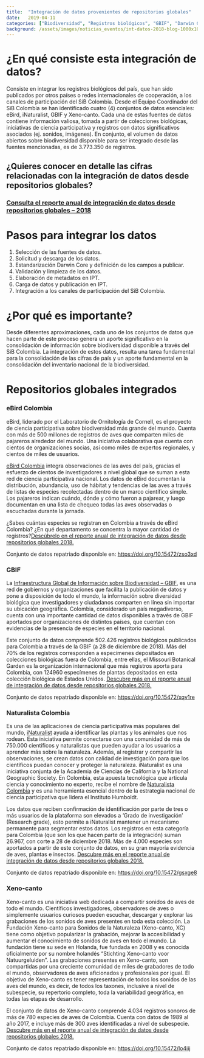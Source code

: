 ```yaml
---
title:  "Integración de datos provenientes de repositorios globales"
date:   2019-04-11
categories: ["Biodiversidad", "Registros biológicos", "GBIF", "Darwin Core", "IPT", "Datos", "2019"]
background: /assets/images/noticias_eventos/int-datos-2018-blog-1000x1000.png
---
```

# ¿En qué consiste esta integración de datos?
Consiste en integrar los registros biológicos del país, que han sido publicados por otros países o redes internacionales de cooperación, a los canales de participación del SiB Colombia. Desde el Equipo Coordinador del SiB Colombia se han identificado cuatro (4) conjuntos de datos esenciales: eBird, iNaturalist, GBIF y Xeno-canto. Cada una de estas fuentes de datos contiene información valiosa, tomada a partir de colecciones biológicas, iniciativas de ciencia participativa y registros con datos significativos asociados (ej. sonidos, imágenes). En conjunto, el volumen de datos abiertos sobre biodiversidad disponible para ser integrado desde las fuentes mencionadas, es de 3.773.350 de registros.

## ¿Quieres conocer en detalle las cifras relacionadas con la integración de datos desde repositorios globales?
### [Consulta el reporte anual de integración de datos desde repositorios globales – 2018](https://datastudio.google.com/reporting/1bzQiqjuNY8wgdy5qJKP01yrQWjmn67Pr/page/Ge2V)

# Pasos para integrar los datos

1. Selección de las fuentes de datos.
2. Solicitud y descarga de los datos.
3. Estandarización Darwin Core y definición de los campos a publicar.
4. Validación y limpieza de los datos.
5. Elaboración de metadatos en IPT.
6. Carga de datos y publicación en IPT.
7. Integración a los canales de participación del SiB Colombia.

# ¿Por qué es importante?
Desde diferentes aproximaciones, cada uno de los conjuntos de datos que hacen parte de este proceso genera un aporte significativo en la consolidación de información sobre biodiversidad disponible a través del SiB Colombia. La integración de estos datos, resulta una tarea fundamental para la consolidación de las cifras de país y un aporte fundamental en la consolidación del inventario nacional de la biodiversidad.

# Repositorios globales integrados
### eBird Colombia

eBird, liderado por el Laboratorio de Ornitología de Cornell, es el proyecto de ciencia participativa sobre biodiversidad más grande del mundo. Cuenta con más de 500 millones de registros de aves que comparten miles de pajareros alrededor del mundo. Una iniciativa colaborativa que cuenta con cientos de organizaciones socias, así como miles de expertos regionales, y cientos de miles de usuarios.

[eBird Colombia](https://ebird.org/colombia/home) integra observaciones de las aves del país, gracias el esfuerzo de cientos de investigadores a nivel global que se suman a esta red de ciencia participativa nacional.  Los datos de eBird documentan la distribución, abundancia, uso de hábitat y tendencias de las aves a través de listas de especies recolectadas dentro de un marco científico simple. Los pajareros indican cuándo, dónde y cómo fueron a pajarear, y luego documentan en una lista de chequeo todas las aves observadas o escuchadas durante la jornada.

¿Sabes cuántas especies se registran en Colombia a través de eBird Colombia? ¿En qué departamento se concentra la mayor cantidad de registros?[Descúbrelo en el reporte anual de integración de datos desde repositorios globales 2018.](https://datastudio.google.com/reporting/1bzQiqjuNY8wgdy5qJKP01yrQWjmn67Pr)

Conjunto de datos repatriado disponible en: https://doi.org/10.15472/zso3xd

### GBIF

La [Infraestructura Global de Información sobre Biodiversidad – GBIF](https://www.gbif.org/), es una red de gobiernos y organizaciones que facilita la publicación de datos y pone a disposición de todo el mundo, la información sobre diversidad biológica que investigadores y ciudadanos comparten en línea sin importar su ubicación geográfica. Colombia, considerado un país megadiverso, cuenta con una importante cantidad de datos disponibles a través de GBIF aportados por organizaciones de distintos países, que cuentan con evidencias de la presencia de especies en el territorio nacional.

Este conjunto de datos comprende 502.426 registros biológicos publicados para Colombia a través de la GBIF (a 28 de diciembre de 2018). Más del 70% de los registros corresponden a especímenes depositados en colecciones biológicas fuera de Colombia, entre ellas, el Missouri Botanical Garden es la organización internacional que más registros aporta para Colombia, con 124960 especímenes de plantas depositados en esta colección biológica de Estados Unidos. [Descubre más en el reporte anual de integración de datos desde repositorios globales 2018.](https://datastudio.google.com/reporting/1bzQiqjuNY8wgdy5qJKP01yrQWjmn67Pr/page/Ge2V)

Conjunto de datos repatriado disponible en: https://doi.org/10.15472/xqv1re

### Naturalista Colombia

Es una de las aplicaciones de ciencia participativa más populares del mundo, [iNaturalist](https://www.inaturalist.org/) ayuda a identificar las plantas y los animales que nos rodean. Esta iniciativa permite conectarse con una comunidad de más de 750.000 científicos y naturalistas que pueden ayudar a los usuarios a aprender más sobre la naturaleza. Además, al registrar y compartir las observaciones, se crean datos con calidad de investigación para que los científicos puedan conocer y proteger la naturaleza. iNaturalist es una iniciativa conjunta de la Academia de Ciencias de California y la National Geographic Society. En Colombia, esta apuesta tecnológica que articula ciencia y conocimiento no experto, recibe el nombre de [Naturalista Colombia](https://colombia.inaturalist.org/) y es una herramienta esencial dentro de la estrategia nacional de ciencia participativa que lidera el Instituto Humboldt.

Los datos que reciben confirmación de identificación por parte de tres o más usuarios de la plataforma son elevados a ‘Grado de investigación’ (Research grade), esto permite a iNaturalist mantener un mecanismo permanente para segmentar estos datos. Los registros en esta categoría para Colombia (que son los que hacen parte de la integración) suman 26.967, con corte a 28 de diciembre 2018. Más de 4.000 especies  son aportados a partir de este conjunto de datos, en su gran mayoría evidencia de aves, plantas e insectos. [Descubre más en el reporte anual de integración de datos desde repositorios globales 2018.](https://datastudio.google.com/reporting/1bzQiqjuNY8wgdy5qJKP01yrQWjmn67Pr/page/Ge2V)

Conjunto de datos repatriado disponible en: https://doi.org/10.15472/gsxge8

### Xeno-canto

Xeno-canto es una iniciativa web dedicada a compartir sonidos de aves de todo el mundo. Científicos investigadores, observadores de aves o simplemente usuarios curiosos pueden escuchar, descargar y explorar las grabaciones de los sonidos de aves presentes en toda esta colección. La Fundación Xeno-canto para Sonidos de la Naturaleza (Xeno-canto, XC) tiene como objetivo popularizar la grabación, mejorar la accesibilidad y aumentar el conocimiento de sonidos de aves en todo el mundo. La fundación tiene su sede en Holanda, fue fundada en 2008 y es conocida oficialmente por su nombre holandés “Stichting Xeno-canto voor Natuurgeluiden”. Las grabaciones presentes en Xeno-canto, son compartidas por una creciente comunidad de miles de grabadores de todo el mundo, observadores de aves aficionados y profesionales por igual. El objetivo de Xeno-canto es tener representación de todos los sonidos de las aves del mundo, es decir, de todos los taxones, inclusive a nivel de subespecie, su repertorio completo, toda la variabilidad geográfica, en todas las etapas de desarrollo.

El conjunto de datos de Xeno-canto comprende 4.034 registros sonoros de más de 780 especies de aves de Colombia. Cuenta con datos de 1989 al año 2017, e incluye más de 300 aves identificadas a nivel de subespecie. [Descubre más en el reporte anual de integración de datos desde repositorios globales 2018.](https://datastudio.google.com/reporting/1bzQiqjuNY8wgdy5qJKP01yrQWjmn67Pr/page/Ge2V)

Conjunto de datos repatriado disponible en: https://doi.org/10.15472/lo4iij
